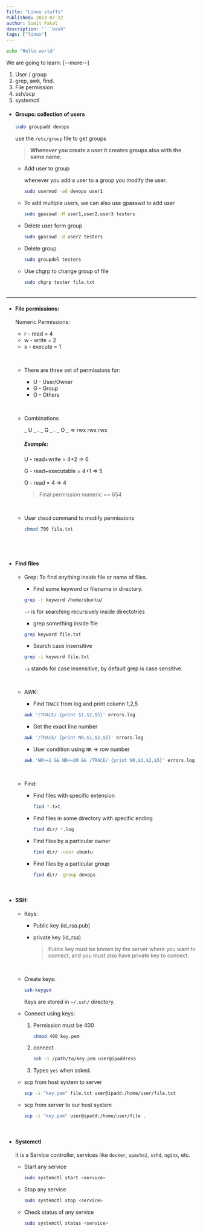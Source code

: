 ```yaml
---
Title: "Linux stuffs"
Published: 2023-07-22
author: Sumit Patel
description: "```bash"
tags: ["linux"]
---
```



```bash
echo "Hello world"
```

We are going to learn: [--more--]

1. User / group
2. grep, awk, find.
3. File permission
4. ssh/scp
5. systemctl


* #### Groups: collection of users

    ```bash
    sudo groupadd devops
    ```
    use the `/etc/group` file to get groups
    > **Whenever you create a user it creates groups also with the same name.**


    * Add user to group


        whenever you add a user to a group you modify the user.

        ```bash 
        sudo usermod -aG devops user1
        ```
   - To add multiple users, we can also use gpasswd to add user

        ```bash
        sudo gpasswd -M user1,user2,user3 testers
        ```
   - Delete user form group

        ```bash
        sudo gpasswd -d user2 testers
        ```
    - Delete group

        ```bash
        sudo groupdel testers
        ```
    - Use chgrp to change  group of file

        ```bash
        sudo chgrp tester file.txt
        ```
###### 
___

* #### File permissions:
    
    Numeric Permissions:

    * r - read = 4
    * w - write = 2
    * x - execute = 1 
   
    &nbsp;

     - There are three set of permissions for: 

        * U - User/Owner 
        * G - Group
        * O - Others
    
    &nbsp;
    
    - Combinations

        _ U _ . _ G _ . _ O _ => rwx rwx rwx 

                        
        ##### Example: 

        U - read+write = 4+2 => 6 
    
        G - read+executable = 4+1 => 5

        O - read = 4 => 4

        > Final permission numeric == 654 
    
    &nbsp;

    - User `chmod` command to modify permissions

        ```bash
        chmod 700 file.txt
        ```
&nbsp;
---


* #### Find files

    - Grep: To find anything inside file or name of files.
    
        + Find some keyword or filename in directory.

        ```bash
        grep -r keyword /home/ubuntu/
        ```
        `-r` is for searching recursively inside directotries

        + grep something inside file

        ```bash
        grep keyword file.txt
        ```
        + Search case insensitive

        ```bash
        grep -i keyword file.txt
        ```
        ``-i`` stands for case insensitive, by default grep is case sensitive.

        &nbsp;


    * AWK:

        + Find `TRACE` from log and print column 1,2,5 

        ```bash
        awk '/TRACE/ {print $1,$2,$5}' errors.log
        ```
        + Get the exact line number

        ```bash
        awk '/TRACE/ {print NR,$1,$2,$5}' errors.log
        ```
        + User condition using `NR` => row number 
        
        ```bash
        awk 'NR>=1 && NR<=20 && /TRACE/ {print NR,$1,$2,$5}' errors.log
        ```

    &nbsp;



    * Find: 

        + Find files with specific extension 

            ```bash
            find *.txt
            ```

        + Find files in some directory with specific ending

            ```bash
            find dir/ *.log
            ```

        + Find files by a particular owner

            ```bash
            find dir/ -user ubuntu
            ```

        + Find files by a particular group

            ```bash
            find dir/ -group devops
            ```

    &nbsp;


* #### SSH:

    * Keys: 
        + Public key (id_rsa.pub)
        + private key (id_rsa)
            
            > Public key must be known by the server where you want to connect, and you must also have private key to connect.
        
        &nbsp;
    * Create keys:

        ```bash
        ssh-keygen
        ```
   
        Keys are stored in `~/.ssh/` directory. 

    * Connect using keys:

        1. Permission must be 400

            ```bash
            chmod 400 key.pem
            ```
        2. connect 

            ```bash
            ssh -i /path/to/key.pem user@ipaddress
            ```
        3. Types `yes` when asked.


    
    * scp from host system to server

        ```bash
        scp -i "key.pem" file.txt user@ipadd:/home/user/file.txt
        ```
    * scp from server to our host system

        ```bash
        scp -i "key.pem" user@ipadd:/home/user/file .
        ```

       &nbsp;

* #### Systemctl

    It is a Service controller, services like `docker`, `apache2`, `sshd`, `nginx`, etc.

    * Start any service
      
        ```bash
        sudo systemctl start <service> 
        ```
    
    * Stop any service
      
        ```bash
        sudo systemctl stop <service>
        ```
    
    * Check status of any service
        
        ```bash
        sudo systemctl status <service>
        ```

